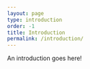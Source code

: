 ```yaml
---
layout: page
type: introduction
order: -1
title: Introduction
permalink: /introduction/
---
```


An introduction goes here!

